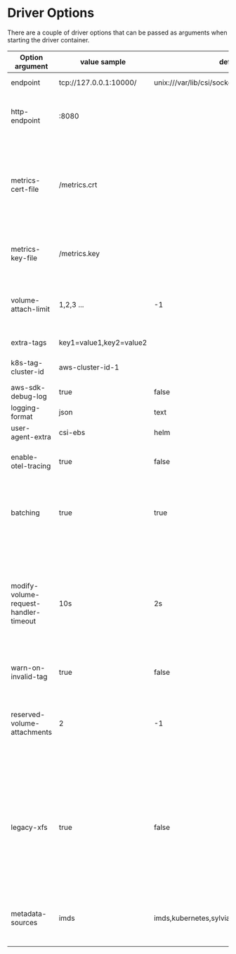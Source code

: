 # Driver Options

There are a couple of driver options that can be passed as arguments when starting the driver container.

| Option argument                       | value sample            | default                                          | Description                                                                                                                                                                                                                                                                                                                                                                                                                                  |
|---------------------------------------|-------------------------|--------------------------------------------------|----------------------------------------------------------------------------------------------------------------------------------------------------------------------------------------------------------------------------------------------------------------------------------------------------------------------------------------------------------------------------------------------------------------------------------------------|
| endpoint                              | tcp://127.0.0.1:10000/  | unix:///var/lib/csi/sockets/pluginproxy/csi.sock | The socket on which the driver will listen for CSI RPCs                                                                                                                                                                                                                                                                                                                                                                                      |
| http-endpoint                         | :8080                   |                                                  | The TCP network address where the HTTP server for metrics will listen (example: `:8080`). The default is empty string, which means the server is disabled.                                                                                                                                                                                                                                                                                   |
| metrics-cert-file                     | /metrics.crt            |                                                  | The path to a certificate to use for serving the metrics server over HTTPS. If the certificate is signed by a certificate authority, this file should be the concatenation of the server's certificate, any intermediates, and the CA's certificate. If this is non-empty, `--http-endpoint` and `--metrics-key-file` MUST also be non-empty.                                                                                                |
| metrics-key-file                      | /metrics.key            |                                                  | The path to a key to use for serving the metrics server over HTTPS. If this is non-empty, `--http-endpoint` and `--metrics-cert-file` MUST also be non-empty.                                                                                                                                                                                                                                                                                |
| volume-attach-limit                   | 1,2,3 ...               | -1                                               | Value for the maximum number of volumes attachable per node. If specified, the limit applies to all nodes. If not specified, the value is approximated from the instance type                                                                                                                                                                                                                                                                |
| extra-tags                            | key1=value1,key2=value2 |                                                  | Tags attached to each dynamically provisioned resource                                                                                                                                                                                                                                                                                                                                                                                       |
| k8s-tag-cluster-id                    | aws-cluster-id-1        |                                                  | ID of the Kubernetes cluster used for tagging provisioned EBS volumes                                                                                                                                                                                                                                                                                                                                                                        |
| aws-sdk-debug-log                     | true                    | false                                            | If set to true, the driver will enable the aws sdk debug log level                                                                                                                                                                                                                                                                                                                                                                           |
| logging-format                        | json                    | text                                             | Sets the log format. Permitted formats: text, json                                                                                                                                                                                                                                                                                                                                                                                           |
| user-agent-extra                      | csi-ebs                 | helm                                             | Extra string appended to user agent                                                                                                                                                                                                                                                                                                                                                                                                          |
| enable-otel-tracing                   | true                    | false                                            | If set to true, the driver will enable opentelemetry tracing. Might need [additional env variables](https://opentelemetry.io/docs/specs/otel/configuration/sdk-environment-variables/#general-sdk-configuration) to export the traces to the right collector                                                                                                                                                                                 |
| batching                              | true                    | true                                             | If set to true, the driver will enable batching of API calls. This is especially helpful for improving performance in workloads that are sensitive to EC2 rate limits at the cost of a small increase to worst-case latency                                                                                                                                                                                                                  |
| modify-volume-request-handler-timeout | 10s                     | 2s                                               | Timeout for the window in which volume modification calls must be received in order for them to coalesce into a single volume modification call to AWS. If changing this, be aware that the ebs-csi-controller's csi-resizer and volumemodifier containers both have timeouts on the calls they make, if this value exceeds those timeouts it will cause them to always fail and fall into a retry loop, so adjust those values accordingly. 
| warn-on-invalid-tag                   | true                    | false                                            | To warn on invalid tags, instead of returning an error                                                                                                                                                                                                                                                                                                                                                                                       |
| reserved-volume-attachments           | 2                       | -1                                               | Number of volume attachments reserved for system use. Not used when --volume-attach-limit is specified. When -1, the amount of reserved attachments is loaded from instance metadata that captured state at node boot and may include not only system disks but also CSI volumes.                                                                                                                                                            |
| legacy-xfs                            | true                    | false                                            | Warning: This option will be removed in a future release. It is a temporary workaround for users unable to immediately migrate off of older kernel versions. Formats XFS volumes with `bigtime=0,inobtcount=0,reflink=0`, so that they can be mounted onto nodes with linux kernel ≤ v5.4. Volumes formatted with this option may experience issues after 2038, and will be unable to use some XFS features (for example, reflinks).         |
| metadata-sources                      | imds         | imds,kubernetes,sylviakubernetes                                  | Dictates which sources are used to retrieve instance metadata. The driver will attempt to rely on each source in order until one succeeds. Valid options include 'imds' and 'kubernetes'.                                                                                                                                                                                                                                                    |
